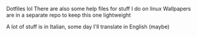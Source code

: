 Dotfiles lol
There are also some help files for stuff I do on linux
Wallpapers are in a separate repo to keep this one lightweight

A lot of stuff is in Italian, some day I'll translate in English (maybe)
